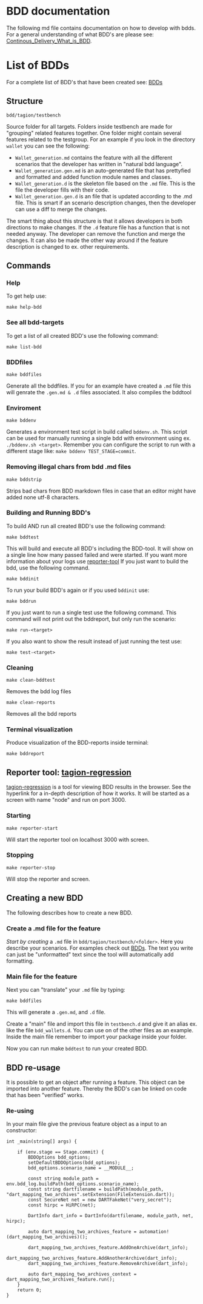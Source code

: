 # BDD documentation
The following md file contains documentation on how to develop with bdds. For a general understanding of what BDD's are please see: [Continous_Delivery_What_is_BDD](https://www.youtube.com/watch?v=zYj70EsD7uI).

# List of BDDs
For a complete list of BDD's that have been created see: [BDDs](../../../../bdd/BDDS.md)

## Structure
`bdd/tagion/testbench`

Source folder for all targets. Folders inside testbench are made for "grouping" related features together. One folder might contain several features related to the testgroup. For an example if you look in the directory `wallet` you can see the following:
* `Wallet_generation.md` contains the feature with all the different scenarios that the developer has written in "natural bdd language". 
* `Wallet_generation.gen.md` is an auto-generated file that has prettyfied and formatted and added function module names and classes. 
* `Wallet_generation.d` is the skeleton file based on the `.md` file. This is the file the developer fills with their code. 
* `Wallet_generation.gen.d` is an file that is updated according to the .md file. This is smart if an scenario description changes, then the developer can use a diff to merge the changes. 

The smart thing about this structure is that it allows developers in both directions to make changes. If the `.d` feature file has a function that is not needed anyway. The developer can remove the function and merge the changes. It can also be made the other way around if the feature description is changed to ex. other requirements.

## Commands
### Help 
To get help use:

`make help-bdd`

### See all bdd-targets
To get a list of all created BDD's use the following command:

`make list-bdd `

### BDDfiles
`make bddfiles`

Generate all the bddfiles. If you for an example have created a `.md` file this will genrate the `.gen.md & .d` files associated. It also compiles the bddtool

### Enviroment
`make bddenv`

Generates a environment test script in build called `bddenv.sh`. This script can be used for manually running a single bdd with environment using ex. `./bddenv.sh <target>`. Remember you can configure the script to run with a different stage like: 
`make bddenv TEST_STAGE=commit`.

### Removing illegal chars from bdd .md files
`make bddstrip`

Strips bad chars from BDD markdown files in case that an editor might have added none utf-8 characters. 


### Building and Running BDD's
To build AND run all created BDD's use the following command:

`make bddtest`

This will build and execute all BDD's including the BDD-tool. It will show on a single line how many passed failed and were started. If you want more information about your logs use [reporter-tool](#reporter-tool-tagion-regression) 
If you just want to build the bdd, use the following command.

`make bddinit`

To run your build BDD's again or if you used `bddinit` use:

`make bddrun`

If you just want to run a single test use the following command. This command will not print out the bddreport, but only run the scenario:

`make run-<target>`

If you also want to show the result instead of just running the test use:

`make test-<target>`

### Cleaning

`make clean-bddtest` 

Removes the bdd log files

`make clean-reports` 

Removes all the bdd reports

### Terminal visualization
Produce visualization of the BDD-reports inside terminal:

`make bddreport`

## Reporter tool: [tagion-regression](https://github.com/tagion/tagion-regression)
[tagion-regression](https://github.com/tagion/tagion-regression) is a tool for viewing BDD results in the browser. See the hyperlink for a in-depth description of how it works. It will be started as a screen with name "node" and run on port 3000.
### Starting
`make reporter-start`

Will start the reporter tool on localhost 3000 with screen.

### Stopping
`make reporter-stop`

Will stop the reporter and screen.

## Creating a new BDD
The following describes how to create a new BDD.
### Create a .md file for the feature
*Start by creating* a `.md` file in `bdd/tagion/testbench/<folder>`. Here you describe your scenarios. For examples check out [BDDs](../../../../bdd/BDDS.md). The text you write can just be "unformatted" text since the tool willl automatically add formatting. 

### Main file for the feature

Next you can "translate" your `.md` file by typing:

`make bddfiles`

This will generate a `.gen.md`, and `.d` file. 

Create a "main" file and import this file in `testbench.d` and give it an alias ex. like the file `bdd_wallets.d`. You can use on of the other files as an example. Inside the main file remember to import your package inside your folder. 

Now you can run make `bddtest` to run your created BDD. 

## BDD re-usage
It is possible to get an object after running a feature. This object can be imported into another feature. Thereby the BDD's can be linked on code that has been "verified" works. 
### Re-using
In your main file give the previous feature object as a input to an constructor:

```
int _main(string[] args) {

    if (env.stage == Stage.commit) {
        BDDOptions bdd_options;
        setDefaultBDDOptions(bdd_options);
        bdd_options.scenario_name = __MODULE__;

        const string module_path = env.bdd_log.buildPath(bdd_options.scenario_name);
        const string dartfilename = buildPath(module_path, "dart_mapping_two_archives".setExtension(FileExtension.dart));
        const SecureNet net = new DARTFakeNet("very_secret");
        const hirpc = HiRPC(net);

        DartInfo dart_info = DartInfo(dartfilename, module_path, net, hirpc);

        auto dart_mapping_two_archives_feature = automation!(dart_mapping_two_archives)();

        dart_mapping_two_archives_feature.AddOneArchive(dart_info);
        dart_mapping_two_archives_feature.AddAnotherArchive(dart_info);
        dart_mapping_two_archives_feature.RemoveArchive(dart_info);
        
        auto dart_mapping_two_archives_context = dart_mapping_two_archives_feature.run();
    }
    return 0;
}

```



